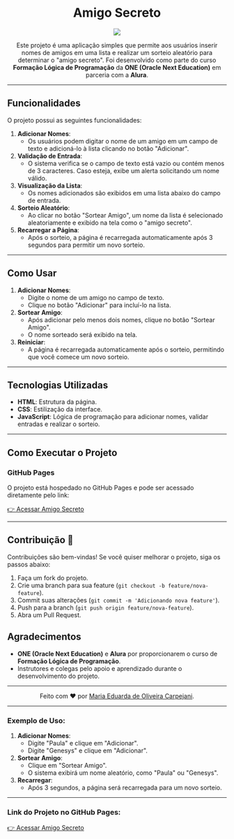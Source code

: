  <h1 align="center">Amigo Secreto </h1>

<div align="center"> <img src="https://github.com/user-attachments/assets/a6d4a9c3-efb7-47a1-8885-f640a19f45e4" > </div>



<p align="center">
  Este projeto é uma aplicação simples que permite aos usuários inserir nomes de amigos em uma lista e realizar um sorteio aleatório para determinar o "amigo secreto". Foi desenvolvido como parte do curso <strong>Formação Lógica de Programação</strong> da <strong>ONE (Oracle Next Education)</strong> em parceria com a <strong>Alura</strong>.
</p>

---

<h2>Funcionalidades </h2>

<p>O projeto possui as seguintes funcionalidades:</p>

<ol>
  <li>
    <strong>Adicionar Nomes</strong>:
    <ul>
      <li>Os usuários podem digitar o nome de um amigo em um campo de texto e adicioná-lo à lista clicando no botão "Adicionar".</li>
    </ul>
  </li>
  <li>
    <strong>Validação de Entrada</strong>:
    <ul>
      <li>O sistema verifica se o campo de texto está vazio ou contém menos de 3 caracteres. Caso esteja, exibe um alerta solicitando um nome válido.</li>
    </ul>
  </li>
  <li>
    <strong>Visualização da Lista</strong>:
    <ul>
      <li>Os nomes adicionados são exibidos em uma lista abaixo do campo de entrada.</li>
    </ul>
  </li>
  <li>
    <strong>Sorteio Aleatório</strong>:
    <ul>
      <li>Ao clicar no botão "Sortear Amigo", um nome da lista é selecionado aleatoriamente e exibido na tela como o "amigo secreto".</li>
    </ul>
  </li>
  <li>
    <strong>Recarregar a Página</strong>:
    <ul>
      <li>Após o sorteio, a página é recarregada automaticamente após 3 segundos para permitir um novo sorteio.</li>
    </ul>
  </li>
</ol>

---

<h2>Como Usar </h2>

<ol>
  <li>
    <strong>Adicionar Nomes</strong>:
    <ul>
      <li>Digite o nome de um amigo no campo de texto.</li>
      <li>Clique no botão "Adicionar" para incluí-lo na lista.</li>
    </ul>
  </li>
  <li>
    <strong>Sortear Amigo</strong>:
    <ul>
      <li>Após adicionar pelo menos dois nomes, clique no botão "Sortear Amigo".</li>
      <li>O nome sorteado será exibido na tela.</li>
    </ul>
  </li>
  <li>
    <strong>Reiniciar</strong>:
    <ul>
      <li>A página é recarregada automaticamente após o sorteio, permitindo que você comece um novo sorteio.</li>
    </ul>
  </li>
</ol>

---

<h2>Tecnologias Utilizadas </h2>

<ul>
  <li><strong>HTML</strong>: Estrutura da página.</li>
  <li><strong>CSS</strong>: Estilização da interface.</li>
  <li><strong>JavaScript</strong>: Lógica de programação para adicionar nomes, validar entradas e realizar o sorteio.</li>
</ul>

---

<h2>Como Executar o Projeto </h2>

<h3>GitHub Pages</h3>
<p>O projeto está hospedado no GitHub Pages e pode ser acessado diretamente pelo link:</p>
<p>
  <a href="https://mariaeduardacarpejani.github.io/Challenge_Amigo_secreto/">👉 Acessar Amigo Secreto</a>
</p>

---

<h2>Contribuição 🤝</h2>

<p>Contribuições são bem-vindas! Se você quiser melhorar o projeto, siga os passos abaixo:</p>

<ol>
  <li>Faça um fork do projeto.</li>
  <li>Crie uma branch para sua feature (<code>git checkout -b feature/nova-feature</code>).</li>
  <li>Commit suas alterações (<code>git commit -m 'Adicionando nova feature'</code>).</li>
  <li>Push para a branch (<code>git push origin feature/nova-feature</code>).</li>
  <li>Abra um Pull Request.</li>
</ol>

<h2>Agradecimentos </h2>

<ul>
  <li><strong>ONE (Oracle Next Education)</strong> e <strong>Alura</strong> por proporcionarem o curso de <strong>Formação Lógica de Programação</strong>.</li>
  <li>Instrutores e colegas pelo apoio e aprendizado durante o desenvolvimento do projeto.</li>
</ul>

---

<p align="center">Feito com ❤️ por <a href="https://github.com/seu-usuario">Maria Eduarda de Oliveira Carpejani</a>.</p>

---

<h3>Exemplo de Uso:</h3>

<ol>
  <li>
    <strong>Adicionar Nomes</strong>:
    <ul>
      <li>Digite "Paula" e clique em "Adicionar".</li>
      <li>Digite "Genesys" e clique em "Adicionar".</li>
    </ul>
  </li>
  <li>
    <strong>Sortear Amigo</strong>:
    <ul>
      <li>Clique em "Sortear Amigo".</li>
      <li>O sistema exibirá um nome aleatório, como "Paula" ou "Genesys".</li>
    </ul>
  </li>
  <li>
    <strong>Recarregar</strong>:
    <ul>
      <li>Após 3 segundos, a página será recarregada para um novo sorteio.</li>
    </ul>
  </li>
</ol>

---

<h3>Link do Projeto no GitHub Pages:</h3>
<p>
  <a href="https://mariaeduardacarpejani.github.io/Challenge_Amigo_secreto/">👉 Acessar Amigo Secreto</a>
</p>
